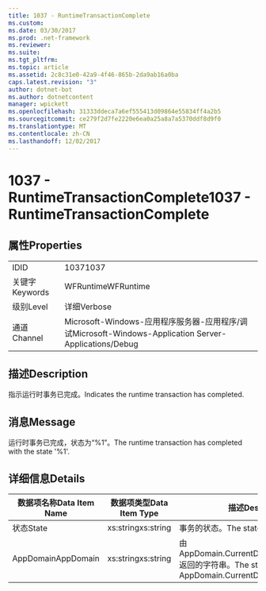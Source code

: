 ```yaml
---
title: 1037 - RuntimeTransactionComplete
ms.custom: 
ms.date: 03/30/2017
ms.prod: .net-framework
ms.reviewer: 
ms.suite: 
ms.tgt_pltfrm: 
ms.topic: article
ms.assetid: 2c8c31e0-42a9-4f46-865b-2da9ab16a0ba
caps.latest.revision: "3"
author: dotnet-bot
ms.author: dotnetcontent
manager: wpickett
ms.openlocfilehash: 31333ddeca7a6ef555413d09864e55834ff4a2b5
ms.sourcegitcommit: ce279f2d7fe2220e6ea0a25a8a7a5370ddf8d9f0
ms.translationtype: MT
ms.contentlocale: zh-CN
ms.lasthandoff: 12/02/2017
---
```

# <a name="1037---runtimetransactioncomplete"></a><span data-ttu-id="a3207-102">1037 - RuntimeTransactionComplete</span><span class="sxs-lookup"><span data-stu-id="a3207-102">1037 - RuntimeTransactionComplete</span></span>
## <a name="properties"></a><span data-ttu-id="a3207-103">属性</span><span class="sxs-lookup"><span data-stu-id="a3207-103">Properties</span></span>  
  
|||  
|-|-|  
|<span data-ttu-id="a3207-104">ID</span><span class="sxs-lookup"><span data-stu-id="a3207-104">ID</span></span>|<span data-ttu-id="a3207-105">1037</span><span class="sxs-lookup"><span data-stu-id="a3207-105">1037</span></span>|  
|<span data-ttu-id="a3207-106">关键字</span><span class="sxs-lookup"><span data-stu-id="a3207-106">Keywords</span></span>|<span data-ttu-id="a3207-107">WFRuntime</span><span class="sxs-lookup"><span data-stu-id="a3207-107">WFRuntime</span></span>|  
|<span data-ttu-id="a3207-108">级别</span><span class="sxs-lookup"><span data-stu-id="a3207-108">Level</span></span>|<span data-ttu-id="a3207-109">详细</span><span class="sxs-lookup"><span data-stu-id="a3207-109">Verbose</span></span>|  
|<span data-ttu-id="a3207-110">通道</span><span class="sxs-lookup"><span data-stu-id="a3207-110">Channel</span></span>|<span data-ttu-id="a3207-111">Microsoft-Windows-应用程序服务器-应用程序/调试</span><span class="sxs-lookup"><span data-stu-id="a3207-111">Microsoft-Windows-Application Server-Applications/Debug</span></span>|  
  
## <a name="description"></a><span data-ttu-id="a3207-112">描述</span><span class="sxs-lookup"><span data-stu-id="a3207-112">Description</span></span>  
 <span data-ttu-id="a3207-113">指示运行时事务已完成。</span><span class="sxs-lookup"><span data-stu-id="a3207-113">Indicates the runtime transaction has completed.</span></span>  
  
## <a name="message"></a><span data-ttu-id="a3207-114">消息</span><span class="sxs-lookup"><span data-stu-id="a3207-114">Message</span></span>  
 <span data-ttu-id="a3207-115">运行时事务已完成，状态为“%1”。</span><span class="sxs-lookup"><span data-stu-id="a3207-115">The runtime transaction has completed with the state '%1'.</span></span>  
  
## <a name="details"></a><span data-ttu-id="a3207-116">详细信息</span><span class="sxs-lookup"><span data-stu-id="a3207-116">Details</span></span>  
  
|<span data-ttu-id="a3207-117">数据项名称</span><span class="sxs-lookup"><span data-stu-id="a3207-117">Data Item Name</span></span>|<span data-ttu-id="a3207-118">数据项类型</span><span class="sxs-lookup"><span data-stu-id="a3207-118">Data Item Type</span></span>|<span data-ttu-id="a3207-119">描述</span><span class="sxs-lookup"><span data-stu-id="a3207-119">Description</span></span>|  
|--------------------|--------------------|-----------------|  
|<span data-ttu-id="a3207-120">状态</span><span class="sxs-lookup"><span data-stu-id="a3207-120">State</span></span>|<span data-ttu-id="a3207-121">xs:string</span><span class="sxs-lookup"><span data-stu-id="a3207-121">xs:string</span></span>|<span data-ttu-id="a3207-122">事务的状态。</span><span class="sxs-lookup"><span data-stu-id="a3207-122">The state of the transaction.</span></span>|  
|<span data-ttu-id="a3207-123">AppDomain</span><span class="sxs-lookup"><span data-stu-id="a3207-123">AppDomain</span></span>|<span data-ttu-id="a3207-124">xs:string</span><span class="sxs-lookup"><span data-stu-id="a3207-124">xs:string</span></span>|<span data-ttu-id="a3207-125">由 AppDomain.CurrentDomain.FriendlyName 返回的字符串。</span><span class="sxs-lookup"><span data-stu-id="a3207-125">The string returned by AppDomain.CurrentDomain.FriendlyName.</span></span>|
